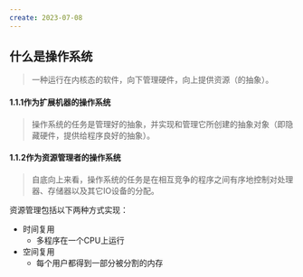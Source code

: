 ```yaml
---
create: 2023-07-08
---
```

## 什么是操作系统

> 一种运行在内核态的软件，向下管理硬件，向上提供资源（的抽象）。

#### 1.1.1作为扩展机器的操作系统

> 操作系统的任务是管理好的抽象，并实现和管理它所创建的抽象对象（即隐藏硬件，提供给程序良好的抽象）。

#### 1.1.2作为资源管理者的操作系统

> 自底向上来看，操作系统的任务是在相互竞争的程序之间有序地控制对处理器、存储器以及其它IO设备的分配。

资源管理包括以下两种方式实现：

* 时间复用
	* 多程序在一个CPU上运行
* 空间复用
	* 每个用户都得到一部分被分割的内存